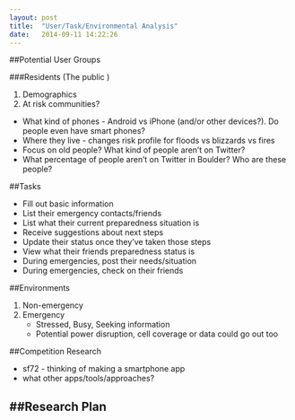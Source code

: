 ```yaml
---
layout: post
title:  "User/Task/Environmental Analysis"
date:   2014-09-11 14:22:26
---
```


##Potential User Groups

###Residents (The public )
 
1. Demographics
2.  At risk communities?

 - What kind of phones - Android vs iPhone (and/or other devices?).  Do people even have smart phones?
 -  Where they live - changes risk profile for floods vs blizzards vs fires
 -  Focus on old people?  What kind of people aren’t on Twitter?
 -  What percentage of people aren’t on Twitter in Boulder?  Who are these people?

##Tasks
 - Fill out basic information
 - List their emergency contacts/friends
 - List what their current preparedness situation is
 - Receive suggestions about next steps
 - Update their status once they’ve taken those steps
 - View what their friends preparedness status is
 - During emergencies, post their needs/situation
 - During emergencies, check on their friends

##Environments
 1. Non-emergency
 2. Emergency
	- Stressed, Busy, Seeking information
	- Potential power disruption, cell coverage or data could go out too

##Competition Research
 - sf72 - thinking of making a smartphone app
 - what other apps/tools/approaches?

##Research Plan
- 
